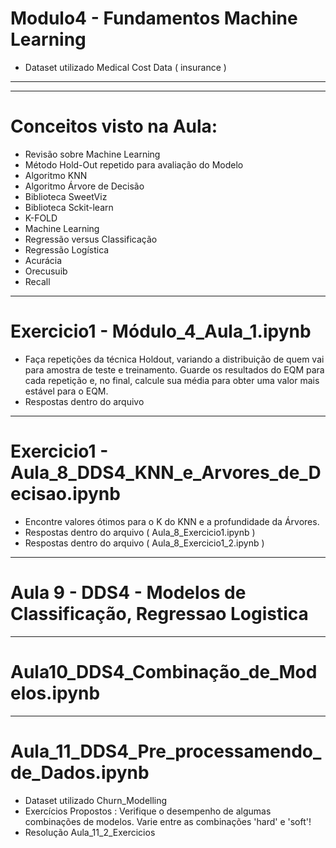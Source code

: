 # Modulo4 - Fundamentos Machine Learning
* Dataset utilizado Medical Cost Data ( insurance )
---
---
# Conceitos visto na Aula:
- Revisão sobre Machine Learning
- Método Hold-Out repetido para avaliação do Modelo
- Algoritmo KNN
- Algoritmo Árvore de Decisão
- Biblioteca SweetViz
- Biblioteca Sckit-learn
- K-FOLD
- Machine Learning
- Regressão versus Classificação
- Regressão Logística
- Acurácia
- Orecusuib
- Recall

---
# Exercicio1 - Módulo_4_Aula_1.ipynb
  * Faça repetições da técnica Holdout, variando a distribuição de quem vai para amostra de teste e treinamento. Guarde os resultados do EQM para cada repetição e, no final, calcule sua média para obter uma valor mais estável para o EQM.
 * Respostas dentro do arquivo

---
# Exercicio1 - Aula_8_DDS4_KNN_e_Arvores_de_Decisao.ipynb
*  Encontre valores ótimos para o K do KNN e a profundidade da Árvores.
*  Respostas dentro do arquivo ( Aula_8_Exercicio1.ipynb )
*  Respostas dentro do arquivo ( Aula_8_Exercicio1_2.ipynb ) 


---
# Aula 9 - DDS4 - Modelos de Classificação, Regressao Logistica
---
# Aula10_DDS4_Combinação_de_Modelos.ipynb
---
# Aula_11_DDS4_Pre_processamendo_de_Dados.ipynb 
* Dataset utilizado Churn_Modelling
* Exercícios Propostos : Verifique o desempenho de algumas combinações de modelos. Varie entre as combinações 'hard' e 'soft'!
* Resolução Aula_11_2_Exercicios

